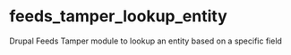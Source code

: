 # feeds_tamper_lookup_entity
Drupal Feeds Tamper module to lookup an entity based on a specific field
